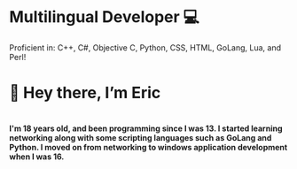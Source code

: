 <h1> Multilingual Developer 💻 </h1>
Proficient in: C++, C#, Objective C, Python, CSS, HTML, GoLang, Lua, and Perl!

<h1>👋 Hey there, I’m Eric <h1>
<h4> I'm 18 years old, and been programming since I was 13. I started learning networking along with some scripting languages such as GoLang and Python. I moved on from networking to windows application development when I was 16.</h4>


